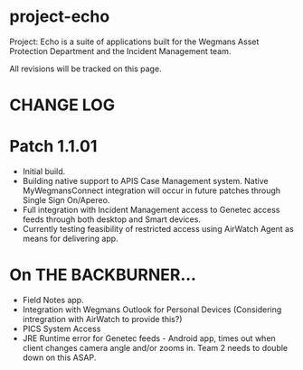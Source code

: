 # project-echo
Project: Echo is a suite of applications built for the Wegmans Asset Protection Department and the Incident Management team. 

All revisions will be tracked on this page.

# CHANGE LOG

# Patch 1.1.01
  * Initial build.
  * Building native support to APIS Case Management system. Native MyWegmansConnect integration will occur in future patches through Single Sign On/Apereo.
  * Full integration with Incident Management access to Genetec access feeds through both desktop and Smart devices.
  * Currently testing feasibility of restricted access using AirWatch Agent as means for delivering app.
  
  # On THE BACKBURNER...
  * Field Notes app.
  * Integration with Wegmans Outlook for Personal Devices (Considering intregration with AirWatch to provide this?)
  * PICS System Access
  * JRE Runtime error for Genetec feeds - Android app, times out when client changes camera angle and/or zooms in. Team 2 needs to double down on this ASAP.
